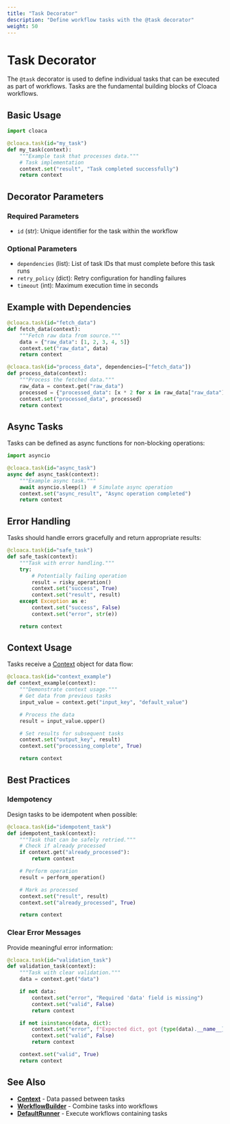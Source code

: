 ```yaml
---
title: "Task Decorator"
description: "Define workflow tasks with the @task decorator"
weight: 50
---
```


# Task Decorator

The `@task` decorator is used to define individual tasks that can be executed as part of workflows. Tasks are the fundamental building blocks of Cloaca workflows.

## Basic Usage

```python
import cloaca

@cloaca.task(id="my_task")
def my_task(context):
    """Example task that processes data."""
    # Task implementation
    context.set("result", "Task completed successfully")
    return context
```

## Decorator Parameters

### Required Parameters

- `id` (str): Unique identifier for the task within the workflow

### Optional Parameters

- `dependencies` (list): List of task IDs that must complete before this task runs
- `retry_policy` (dict): Retry configuration for handling failures
- `timeout` (int): Maximum execution time in seconds

## Example with Dependencies

```python
@cloaca.task(id="fetch_data")
def fetch_data(context):
    """Fetch raw data from source."""
    data = {"raw_data": [1, 2, 3, 4, 5]}
    context.set("raw_data", data)
    return context

@cloaca.task(id="process_data", dependencies=["fetch_data"])
def process_data(context):
    """Process the fetched data."""
    raw_data = context.get("raw_data")
    processed = {"processed_data": [x * 2 for x in raw_data["raw_data"]]}
    context.set("processed_data", processed)
    return context
```

## Async Tasks

Tasks can be defined as async functions for non-blocking operations:

```python
import asyncio

@cloaca.task(id="async_task")
async def async_task(context):
    """Example async task."""
    await asyncio.sleep(1)  # Simulate async operation
    context.set("async_result", "Async operation completed")
    return context
```

## Error Handling

Tasks should handle errors gracefully and return appropriate results:

```python
@cloaca.task(id="safe_task")
def safe_task(context):
    """Task with error handling."""
    try:
        # Potentially failing operation
        result = risky_operation()
        context.set("success", True)
        context.set("result", result)
    except Exception as e:
        context.set("success", False)
        context.set("error", str(e))

    return context
```

## Context Usage

Tasks receive a [Context](/python-bindings/api-reference/context/) object for data flow:

```python
@cloaca.task(id="context_example")
def context_example(context):
    """Demonstrate context usage."""
    # Get data from previous tasks
    input_value = context.get("input_key", "default_value")

    # Process the data
    result = input_value.upper()

    # Set results for subsequent tasks
    context.set("output_key", result)
    context.set("processing_complete", True)

    return context
```

## Best Practices

### Idempotency

Design tasks to be idempotent when possible:

```python
@cloaca.task(id="idempotent_task")
def idempotent_task(context):
    """Task that can be safely retried."""
    # Check if already processed
    if context.get("already_processed"):
        return context

    # Perform operation
    result = perform_operation()

    # Mark as processed
    context.set("result", result)
    context.set("already_processed", True)

    return context
```

### Clear Error Messages

Provide meaningful error information:

```python
@cloaca.task(id="validation_task")
def validation_task(context):
    """Task with clear validation."""
    data = context.get("data")

    if not data:
        context.set("error", "Required 'data' field is missing")
        context.set("valid", False)
        return context

    if not isinstance(data, dict):
        context.set("error", f"Expected dict, got {type(data).__name__}")
        context.set("valid", False)
        return context

    context.set("valid", True)
    return context
```

## See Also

- **[Context](/python-bindings/api-reference/context/)** - Data passed between tasks
- **[WorkflowBuilder](/python-bindings/api-reference/workflow-builder/)** - Combine tasks into workflows
- **[DefaultRunner](/python-bindings/api-reference/runner/)** - Execute workflows containing tasks
